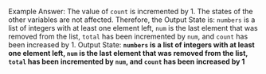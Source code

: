 Example Answer: 
The value of `count` is incremented by 1. The states of the other variables are not affected. Therefore, the Output State is: `numbers` is a list of integers with at least one element left, `num` is the last element that was removed from the list, `total` has been incremented by `num`, and `count` has been increased by 1.
Output State: **`numbers` is a list of integers with at least one element left, `num` is the last element that was removed from the list, `total` has been incremented by `num`, and `count` has been increased by 1**